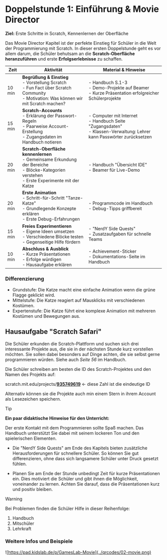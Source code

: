# Doppelstunde 1: Einführung & Movie Director

**Ziel:** Erste Schritte in Scratch, Kennenlernen der Oberfläche

Das Movie Director Kapitel ist der perfekte Einstieg für Schüler in die Welt der Programmierung mit Scratch. In dieser ersten Doppelstunde geht es vor allem darum, die Schüler behutsam an die **Scratch-Oberfläche heranzuführen** und erste **Erfolgserlebnisse** zu schaffen.

| Zeit   | Aktivität                                                    | Material & Hinweise                                          |
| ------ | ------------------------------------------------------------ | ------------------------------------------------------------ |
| 10 min | **Begrüßung & Einstieg** <br>- Vorstellung Scratch <br>- Fun Fact über Scratch Community <br>- Motivation: Was können wir mit Scratch machen? | - Handbuch S.1-3 <br>- Demo-Projekte auf Beamer <br>- Kurze Präsentation erfolgreicher Schülerprojekte |
| 15 min | **Scratch-Accounts** <br>- Erklärung der Passwort-Regeln <br>- Paarweise Account-Erstellung <br>- Zugangsdaten im Handbuch notieren | - Computer mit Internet <br>- Handbuch Seite "Zugangsdaten" <br>- Klassen-Verwaltung: Lehrer kann Passwörter zurücksetzen |
| 20 min | **Scratch-Oberfläche kennenlernen** <br>- Gemeinsame Erkundung der Bereiche <br>- Blöcke-Kategorien verstehen <br>- Erste Experimente mit der Katze | - Handbuch "Übersicht IDE" <br>- Beamer für Live-Demo <br>   |
| 20 min | **Erste Animation** <br>- Schritt-für-Schritt "Tanze-Katze" <br>- Grundlegende Konzepte erklären <br>- Erste Debug-Erfahrungen | - Programmcode im Handbuch <br>- Debug-Tipps griffbereit <br> |
| 15 min | **Freies Experimentieren** <br>- Eigene Ideen umsetzen <br>- Verschiedene Blöcke testen <br>- Gegenseitige Hilfe fördern | - "NerdY Side Quests" <br>- Zusatzaufgaben für schnelle Teams |
| 10 min | **Abschluss & Ausblick** <br>- Kurze Präsentationen <br>- Erfolge würdigen <br>- Hausaufgabe erklären | - Achievement-Sticker <br>- Dokumentations-Seite im Handbuch |

### Differenzierung

- Grundstufe: Die Katze macht eine einfache Animation wenn die grüne Flagge geklickt wird. 
- Mittelstufe: Die Katze reagiert auf Mausklicks mit verschiedenen Kostümen. 
- Expertenstufe: Die Katze führt eine komplexe Animation mit mehreren Kostümen und Bewegungen aus.

## Hausaufgabe "Scratch Safari" 
Die Schüler erkunden die Scratch-Plattform und suchen sich drei interessante Projekte aus, die sie in der nächsten Stunde kurz vorstellen möchten. Sie sollen dabei besonders auf Dinge achten, die sie selbst gerne programmieren würden. Siehe auch *Seite 56* im Handbuch. 

Die Schüler schreiben am besten die ID des Scratch-Projektes und den Namen des Projekts auf:

scratch.mit.edu/projects/<u>**935749619**</u> <- diese Zahl ist die eindeutige ID

Alternativ können sie die Projekte auch min einem Stern in ihrem Account als Lesezeichen speichern.

> [!TIP]
>
> **Ein paar didaktische Hinweise für den Unterricht:**
>
> Der erste Kontakt mit dem Programmieren sollte Spaß machen. Das Handbuch unterstützt Sie dabei mit seinem lockeren Ton und den spielerischen Elementen.
>
> - Die "NerdY Side Quests" am Ende des Kapitels bieten zusätzliche Herausforderungen für schnellere Schüler. So können Sie gut differenzieren, ohne dass sich langsamere Schüler unter Druck gesetzt fühlen.
>
> - Planen Sie am Ende der Stunde unbedingt Zeit für kurze Präsentationen ein. Dies motiviert die Schüler und gibt ihnen die Möglichkeit, voneinander zu lernen. Achten Sie darauf, dass die Präsentationen kurz und positiv bleiben.

  > [!WARNING]
  >
  > Bei Problemen finden die Schüler Hilfe in dieser Reihenfolge:
  >
  > 1. Handbuch 
  > 2. Mitschüler
  > 3. Lehrkraft

### Weitere Infos und Beispiele

![https://pad.kidslab.de/p/GamesLab-Movie](../qrcodes/02-movie.png)
